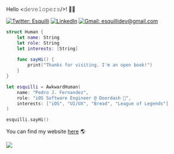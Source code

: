 Hello <𝚍𝚎𝚟𝚎𝚕𝚘𝚙𝚎𝚛𝚜/>! 🤘🏼

[![Twitter: Esquilli](https://img.shields.io/badge/Twitter-1DA1F2?style=for-the-badge&logo=twitter&logoColor=white)](https://twitter.com/Esquilli)
[![LinkedIn](https://img.shields.io/badge/LinkedIn-0077B5?style=for-the-badge&logo=linkedin&logoColor=white)](https://www.linkedin.com/in/pedro-fernandez-5362b1157/)
[![Gmail: esquillidev@gmail.com](https://img.shields.io/badge/Gmail-D14836?style=for-the-badge&logo=gmail&logoColor=white)](mailto:esquillidev@gmail.com)

```swift
struct Human {
    let name: String
    let role: String
    let interests: [String]
    
    func sayHi() {
        print("Thanks for visiting. I'm an open book!")
    }
}

let esquilli = AwkwardHuman(
    name: "Pedro J. Fernandez",
    role: "iOS Software Engineer @ Doordash 🚗",
    interests: ["iOS", "UI/UX", "Bread", "League of Legends"]
)

esquilli.sayHi()
```

You can find my website [here](https://esquilli.dev/) 🌎

![](https://komarev.com/ghpvc/?username=esquilli&color=red)
